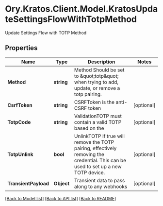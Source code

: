 # Ory.Kratos.Client.Model.KratosUpdateSettingsFlowWithTotpMethod
Update Settings Flow with TOTP Method

## Properties

Name | Type | Description | Notes
------------ | ------------- | ------------- | -------------
**Method** | **string** | Method  Should be set to \&quot;totp\&quot; when trying to add, update, or remove a totp pairing. | 
**CsrfToken** | **string** | CSRFToken is the anti-CSRF token | [optional] 
**TotpCode** | **string** | ValidationTOTP must contain a valid TOTP based on the | [optional] 
**TotpUnlink** | **bool** | UnlinkTOTP if true will remove the TOTP pairing, effectively removing the credential. This can be used to set up a new TOTP device. | [optional] 
**TransientPayload** | **Object** | Transient data to pass along to any webhooks | [optional] 

[[Back to Model list]](../../README.md#documentation-for-models) [[Back to API list]](../../README.md#documentation-for-api-endpoints) [[Back to README]](../../README.md)

